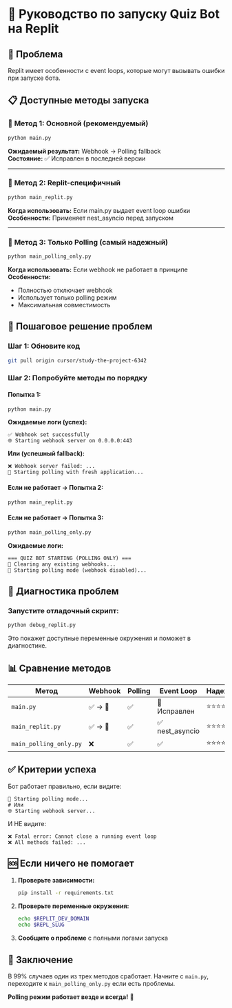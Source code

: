 # 🚀 Руководство по запуску Quiz Bot на Replit

## 🎯 Проблема
Replit имеет особенности с event loops, которые могут вызывать ошибки при запуске бота.

## 📋 Доступные методы запуска

### 🥇 **Метод 1: Основной (рекомендуемый)**
```bash
python main.py
```

**Ожидаемый результат:** Webhook → Polling fallback  
**Состояние:** ✅ Исправлен в последней версии

---

### 🥈 **Метод 2: Replit-специфичный**
```bash
python main_replit.py
```

**Когда использовать:** Если main.py выдает event loop ошибки  
**Особенности:** Применяет nest_asyncio перед запуском

---

### 🥉 **Метод 3: Только Polling (самый надежный)**
```bash
python main_polling_only.py
```

**Когда использовать:** Если webhook не работает в принципе  
**Особенности:** 
- Полностью отключает webhook
- Использует только polling режим
- Максимальная совместимость

## 🔧 Пошаговое решение проблем

### Шаг 1: Обновите код
```bash
git pull origin cursor/study-the-project-6342
```

### Шаг 2: Попробуйте методы по порядку

#### Попытка 1:
```bash
python main.py
```

**Ожидаемые логи (успех):**
```
✅ Webhook set successfully
🌐 Starting webhook server on 0.0.0.0:443
```

**Или (успешный fallback):**
```
❌ Webhook server failed: ...
📡 Starting polling with fresh application...
```

#### Если не работает → Попытка 2:
```bash
python main_replit.py
```

#### Если не работает → Попытка 3:
```bash
python main_polling_only.py
```

**Ожидаемые логи:**
```
=== QUIZ BOT STARTING (POLLING ONLY) ===
🧹 Clearing any existing webhooks...
📡 Starting polling mode (webhook disabled)...
```

## 🐛 Диагностика проблем

### Запустите отладочный скрипт:
```bash
python debug_replit.py
```

Это покажет доступные переменные окружения и поможет в диагностике.

## 📊 Сравнение методов

| Метод | Webhook | Polling | Event Loop | Надежность |
|-------|---------|---------|------------|------------|
| `main.py` | ✅ → 🔄 | ✅ | 🔧 Исправлен | ⭐⭐⭐⭐⭐ |
| `main_replit.py` | ✅ → 🔄 | ✅ | ✅ nest_asyncio | ⭐⭐⭐⭐ |
| `main_polling_only.py` | ❌ | ✅ | ✅ | ⭐⭐⭐⭐⭐ |

## ✅ Критерии успеха

Бот работает правильно, если видите:
```
📡 Starting polling mode...
# Или
🌐 Starting webhook server...
```

И НЕ видите:
```
❌ Fatal error: Cannot close a running event loop
❌ All methods failed: ...
```

## 🆘 Если ничего не помогает

1. **Проверьте зависимости:**
   ```bash
   pip install -r requirements.txt
   ```

2. **Проверьте переменные окружения:**
   ```bash
   echo $REPLIT_DEV_DOMAIN
   echo $REPL_SLUG
   ```

3. **Сообщите о проблеме** с полными логами запуска

## 🎉 Заключение

В 99% случаев один из трех методов сработает. Начните с `main.py`, переходите к `main_polling_only.py` если есть проблемы.

**Polling режим работает везде и всегда!** 📡